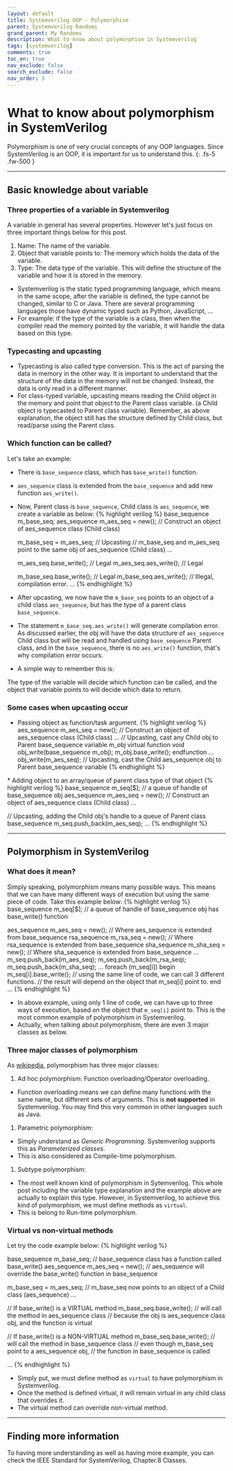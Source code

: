 ```yaml
---
layout: default
title: Systemverilog OOP - Polymorphism
parent: Systemverilog Randoms
grand_parent: My Randoms
description: What to know about polymorphism in Systemverilog
tags: [systemverilog]
comments: true
toc_en: true
nav_exclude: false
search_exclude: false
nav_order: 3
---
```


# What to know about polymorphism in SystemVerilog
Polymorphism is one of very crucial concepts of any OOP languages. Since SystemVerilog is an OOP, it is important for us to understand this.
{: .fs-5 .fw-500 }

---
## Basic knowledge about variable
### Three properties of a variable in Systemverilog
A variable in general has several properties.
However let's just focus on three important things below for this post.

1. Name: The name of the variable.
1. Object that variable points to: The memory which holds the data of the variable.
1. Type: The data type of the variable. This will define the structure of the variable and how it is stored in the memory.
* Systemverilog is the static typed programming language, which means in the same scope, after the variable is defined, the type cannot be changed, similar to C or Java.
There are several programming languages those have dynamic typed such as Python, JavaScript, ...
* For example: if the type of the variable is a class, then when the compiler read the memory pointed by the variable, it will handle the data based on this type.

### Typecasting and upcasting
* Typecasting is also called type conversion. This is the act of parsing the data in memory in the other way.
It is important to understand that the structure of the data in the memory will not be changed. Instead, the data is only read in a different manner.
* For class-typed variable, upcasting means reading the Child object in the memory and point that object to the Parent class variable.
(a Child object is typecasted to Parent class variable). Remember, as above explanation, the object still has the structure defined by Child class, but read/parse using the Parent class.

### Which function can be called?
Let's take an example:
* There is `base_sequence` class, which has `base_write()` function.
* `aes_sequence` class is extended from the `base_sequence` and add new function `aes_write()`.
* Now, Parent class is `base_sequence`, Child class is `aes_sequence`, we create a variable as below:
{% highlight verilog %}
  base_sequence m_base_seq;
  aes_sequence  m_aes_seq   = new();  // Construct an object of aes_sequence class (Child class)

  m_base_seq = m_aes_seq;     // Upcasting
                              // m_base_seq and m_aes_seq point to the same obj of aes_sequence (Child class)
  ...

  m_aes_seq.base_write();     // Legal
  m_aes_seq.aes_write();      // Legal

  m_base_seq.base_write();    // Legal
  m_base_seq.aes_write();     // Illegal, compilation error.
  ...
{% endhighlight %}

* After upcasting, we now have the `m_base_seq` points to an object of a child class `aes_sequence`, but has the type of a parent class `base_sequence`.
* The statement `m_base_seq.aes_write()` will generate compilation error. As discussed earlier, the obj will have the data structure of `aes_sequence` Child class 
but will be read and handled using `base_sequence` Parent class, and in the `base_sequence`, there is no `aes_write()` function, that's why compilation error occurs.
* A simple way to remember this is:
<div class="code-highlight" markdown="1" >
The type of the variable will decide which function can be called, and the object that variable points to will decide which data to return.
</div>

### Some cases when upcasting occur
* Passing object as function/task argument.
{% highlight verilog %}
  aes_sequence  m_aes_seq   = new();  // Construct an object of aes_sequence class (Child class)
  ...
  // Upcasting, cast any Child obj to Parent base_sequence variable m_obj
  virtual function void obj_write(base_sequence m_obj);
    m_obj.base_write();
  endfunction
  ...
  obj_write(m_aes_seq); // Upcasting, cast the Child aes_sequence obj to Parent base_sequence variable
{% endhighlight %}
<p></p>
* Adding object to an array/queue of parent class type of that object
{% highlight verilog %}
  base_sequence m_seq[$]; // a queue of handle of base_sequence obj
  aes_sequence  m_aes_seq   = new();  // Construct an object of aes_sequence class (Child class)
  ...

  // Upcasting, adding the Child obj's handle to a queue of Parent class base_sequence
  m_seq.push_back(m_aes_seq);
  ...
{% endhighlight %}


---
## Polymorphism in SystemVerilog
### What does it mean?
Simply speaking, polymorphism means many possible ways. 
This means that we can have many different ways of execution but using the same piece of code. 
Take this example below:
{% highlight verilog %}
  base_sequence m_seq[$]; // a queue of handle of base_sequence obj has base_write() function

  aes_sequence  m_aes_seq   = new();  // Where aes_sequence is extended from base_sequence
  rsa_sequence  m_rsa_seq   = new();  // Where rsa_sequence is extended from base_sequence
  sha_sequence  m_sha_seq   = new();  // Where sha_sequence is extended from base_sequence
  ...
  m_seq.push_back(m_aes_seq);
  m_seq.push_back(m_rsa_seq);
  m_seq.push_back(m_sha_seq);
  ...
  foreach (m_seq[i]) begin
     m_seq[i].base_write();  // using the same line of code, we can call 3 different functions.
                             // the result will depend on the object that m_seq[i] point to.
  end
  ...
{% endhighlight %}
* In above example, using only 1 line of code, we can have up to three ways of execution, based on the object that `m_seq[i]` point to.
This is the most common example of polymorphism in Systemverilog.
* Actually, when talking about polymorphism, there are even 3 major classes as below.


### Three major classes of polymorphism
As [wikipedia](https://en.wikipedia.org/wiki/Polymorphism_(computer_science)), polymorphism has three major classes:
1. Ad hoc polymorphism: Function overloading/Operator overloading.
* Function overloading means we can define many functions with the same name, but different sets of arguments.
This is **not supported** in Systemverilog. You may find this very common in other languages such as Java.
1. Parametric polymorphism:
* Simply understand as *Generic Programming*. Systemverilog supports this as *Parameterized classes*. 
* This is also considered as Compile-time polymorphism.
1. Subtype polymorphism:
* The most well known kind of polymorphism in Sytemverilog. This whole post including the variable type explanation and the example above are actually to explain this type.
However, in Systemverilog, to achieve this kind of polymorphism, we must define methods as `virtual`.
* This is belong to Run-time polymorphism.

### Virtual vs non-virtual methods
Let try the code example below:
{% highlight verilog %}

  base_sequence m_base_seq;          // base_sequence class has a function called base_write()
  aes_sequence  m_aes_seq   = new(); // aes_sequence will override the base_write() function in base_sequence

  m_base_seq = m_aes_seq;  // m_base_seq now points to an object of a Child class (aes_sequence)
  ...

  // If base_write() is a VIRTUAL method
  m_base_seq.base_write();  // will call the method in aes_sequence class
                            // because the obj is aes_sequence class obj, and the function is virtual

  // If base_write() is a NON-VIRTUAL method
  m_base_seq.base_write();  // will call the method in base_sequence class
                            // even though m_base_seq point to a aes_sequence obj,
                            // the function in base_sequence is called

  ...
{% endhighlight %}
* Simply put, we must define method as `virtual` to have polymorphism in Systemverilog.
* Once the method is defined virtual, it will remain virtual in any child class that overrides it.
* The virtual method can override non-virtual method.

---
## Finding more information
To having more understanding as well as having more example, you can check the IEEE Standard for SystemVerilog, Chapter.8 Classes.


